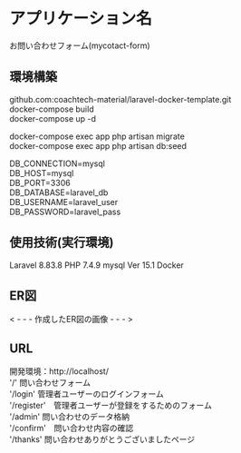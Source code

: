 # アプリケーション名
お問い合わせフォーム(mycotact-form)
## 環境構築
github.com:coachtech-material/laravel-docker-template.git  
docker-compose build  
docker-compose up -d  

docker-compose exec app php artisan migrate  
docker-compose exec app php artisan db:seed  

DB_CONNECTION=mysql  
DB_HOST=mysql  
DB_PORT=3306  
DB_DATABASE=laravel_db  
DB_USERNAME=laravel_user  
DB_PASSWORD=laravel_pass  
## 使用技術(実行環境)
Laravel 8.83.8
PHP 7.4.9
mysql  Ver 15.1 
Docker
## ER図
< - - - 作成したER図の画像 - - - >

## URL
開発環境：http://localhost/  
'/' 問い合わせフォーム  
'/login' 管理者ユーザーのログインフォーム  
'/register'　管理者ユーザーが登録をするためのフォーム  
'/admin' 問い合わせのデータ格納  
'/confirm'　問い合わせ内容の確認  
'/thanks' 問い合わせありがとうございましたページ  
